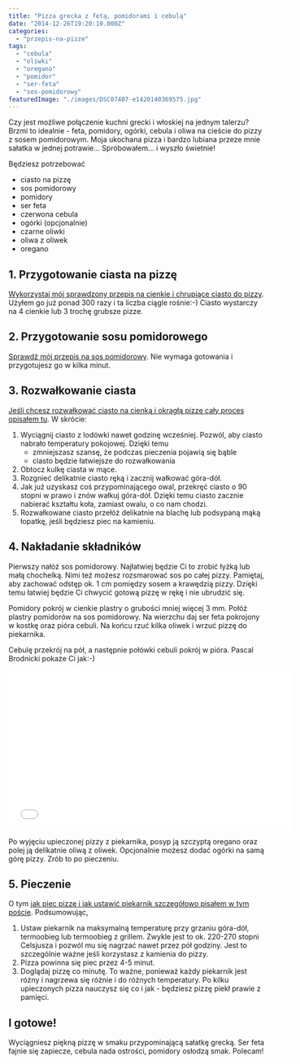```yaml
---
title: "Pizza grecka z fetą, pomidorami i cebulą"
date: "2014-12-26T19:20:10.000Z"
categories: 
  - "przepis-na-pizze"
tags: 
  - "cebula"
  - "oliwki"
  - "oregano"
  - "pomidor"
  - "ser-feta"
  - "sos-pomidorowy"
featuredImage: "./images/DSC07407-e1420140369575.jpg"
---
```


Czy jest możliwe połączenie kuchni grecki i włoskiej na jednym talerzu? Brzmi to idealnie - feta, pomidory, ogórki, cebula i oliwa na cieście do pizzy z sosem pomidorowym. Moja ukochana pizza i bardzo lubiana przeze mnie sałatka w jednej potrawie... Spróbowałem... i wyszło świetnie!

Będziesz potrzebować

- ciasto na pizzę
- sos pomidorowy
- pomidory
- ser feta
- czerwona cebula
- ogórki (opcjonalnie)
- czarne oliwki
- oliwa z oliwek
- oregano

## 1\. Przygotowanie ciasta na pizzę

<a title="Przepis na ciasto na pizzę" href="/przepis-na-ciasto-na-pizze/">Wykorzystaj mój sprawdzony przepis na cienkie i chrupiące ciasto do pizzy</a>. Użyłem go już ponad 300 razy i ta liczba ciągle rośnie:-) Ciasto wystarczy na 4 cienkie lub 3 trochę grubsze pizze.

## 2\. Przygotowanie sosu pomidorowego

<a title="Sos pomidorowy" href="/sos-pomidorowy/">Sprawdź mój przepis na sos pomidorowy</a>. Nie wymaga gotowania i przygotujesz go w kilka minut.

## 3\. Rozwałkowanie ciasta

<a title="Jak wałkować ciasto do pizzy?" href="/jak-walkowac-ciasto-pizzy/">Jeśli chcesz rozwałkować ciasto na cienką i okrągłą pizzę cały proces opisałem tu</a>. W skrócie:

1. Wyciągnij ciasto z lodówki nawet godzinę wcześniej. Pozwól, aby ciasto nabrało temperatury pokojowej. Dzięki temu
    - zmniejszasz szansę, że podczas pieczenia pojawią się bąble
    - ciasto będzie łatwiejsze do rozwałkowania
2. Obtocz kulkę ciasta w mące.
3. Rozgnieć delikatnie ciasto ręką i zacznij wałkować góra-dół.
4. Jak już uzyskasz coś przypominającego owal, przekręć ciasto o 90 stopni w prawo i znów wałkuj góra-dół. Dzięki temu ciasto zacznie nabierać kształtu koła, zamiast owalu, o co nam chodzi.
5. Rozwałkowane ciasto przełóż delikatnie na blachę lub podsypaną mąką łopatkę, jeśli będziesz piec na kamieniu.

## 4\. Nakładanie składników

Pierwszy nałóż sos pomidorowy. Najłatwiej będzie Ci to zrobić łyżką lub małą chochelką. Nimi też możesz rozsmarować sos po całej pizzy. Pamiętaj, aby zachować odstęp ok. 1 cm pomiędzy sosem a krawędzią pizzy. Dzięki temu łatwiej będzie Ci chwycić gotową pizzę w rękę i nie ubrudzić się.

Pomidory pokrój w cienkie plastry o grubości mniej więcej 3 mm. Połóż plastry pomidorów na sos pomidorowy. Na wierzchu daj ser feta pokrojony w kostkę oraz pióra cebuli. Na końcu rzuć kilka oliwek i wrzuć pizzę do piekarnika.

Cebulę przekrój na pół, a następnie połówki cebuli pokrój w pióra. Pascal Brodnicki pokaże Ci jak:-)

<iframe src="//www.youtube.com/embed/h746LK6_xG8" width="560" height="315" frameborder="0" allowfullscreen="allowfullscreen"></iframe>

Po wyjęciu upieczonej pizzy z piekarnika, posyp ją szczyptą oregano oraz polej ją delikatnie oliwą z oliwek. Opcjonalnie możesz dodać ogórki na samą górę pizzy. Zrób to po pieczeniu.

## 5\. Pieczenie

O tym <a title="Pieczenie pizzy" href="/pieczenie-pizzy/">jak piec pizzę i jak ustawić piekarnik szczegółowo pisałem w tym poście</a>. Podsumowując,

1. Ustaw piekarnik na maksymalną temperaturę przy grzaniu góra-dół, termoobieg lub termoobieg z grillem. Zwykle jest to ok. 220-270 stopni Celsjusza i pozwól mu się nagrzać nawet przez pół godziny. Jest to szczególnie ważne jeśli korzystasz z kamienia do pizzy.
2. Pizza powinna się piec przez 4-5 minut.
3. Doglądaj pizzę co minutę. To ważne, ponieważ każdy piekarnik jest różny i nagrzewa się różnie i do różnych temperatury. Po kilku upieczonych pizza nauczysz się co i jak - będziesz pizzę piekł prawie z pamięci.

## I gotowe!

Wyciągniesz piękną pizzę w smaku przypominającą sałatkę grecką. Ser feta fajnie się zapiecze, cebula nada ostrości, pomidory osłodzą smak. Polecam!
